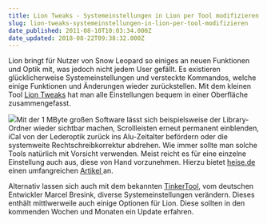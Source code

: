 ```yaml
---
title: Lion Tweaks - Systemeinstellungen in Lion per Tool modifizieren
slug: lion-tweaks-systemeinstellungen-in-lion-per-tool-modifizieren
date_published: 2011-08-10T10:03:34.000Z
date_updated: 2018-08-22T09:38:32.000Z
---
```


Lion bringt für Nutzer von Snow Leopard so einiges an neuen Funktionen und Optik mit, was jedoch nicht jedem User gefällt. Es existieren glücklicherweise Systemeinstellungen und versteckte Kommandos, welche einige Funktionen und Änderungen wieder zurückstellen. Mit dem kleinen Tool [Lion Tweaks](http://ifredrik.com/applications/) hat man alle Einstellungen bequem in einer Oberfläche zusammengefasst.

[![](//picdump.thafaker.de/2011/08/30be6c8f6e863055-580x434.jpg)](http://picdump.thafaker.de/2011/08/30be6c8f6e863055.jpg)Mit der 1 MByte großen Software lässt sich beispielsweise der Library-Ordner wieder sichtbar machen, Scrollleisten erneut permanent einblenden, iCal von der Lederoptik zurück ins Alu-Zeitalter befördern oder die systemweite Rechtschreibkorrektur abdrehen. Wie immer sollte man solche Tools natürlich mit Vorsicht verwenden. Meist reicht es für eine einzelne Einstellung auch aus, diese von Hand vorzunehmen. Hierzu bietet [heise.de](http://www.heise.de/mac-and-i/artikel/Praxistipps-zu-Lion-Update-6-1283461.html) einen umfangreichen [Artikel ](http://www.heise.de/mac-and-i/artikel/Praxistipps-zu-Lion-Update-6-1283461.html)an.

Alternativ lassen sich auch mit dem bekannten [TinkerTool](http://www.bresink.com/osx/TinkerTool.html), vom deutschen Entwickler Marcel Bresink, diverse Systemeinstellungen verändern. Dieses enthält mittlwerweile auch einige Optionen für Lion. Diese sollten in den kommenden Wochen und Monaten ein Update erfahren.
